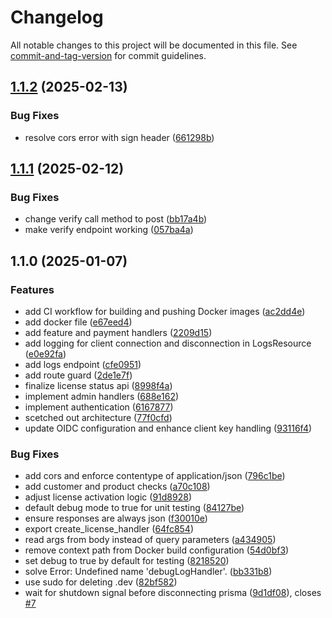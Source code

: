 # Changelog

All notable changes to this project will be documented in this file. See [commit-and-tag-version](https://github.com/absolute-version/commit-and-tag-version) for commit guidelines.

## [1.1.2](https://github.com/necodeIT/echidna_server/compare/v1.1.1...v1.1.2) (2025-02-13)


### Bug Fixes

* resolve cors error with sign header ([661298b](https://github.com/necodeIT/echidna_server/commit/661298bee641e1978fe7151302d8f9a73f50d6a6))

## [1.1.1](https://github.com/necodeIT/echidna_server/compare/v1.1.0...v1.1.1) (2025-02-12)


### Bug Fixes

* change verify call method to post ([bb17a4b](https://github.com/necodeIT/echidna_server/commit/bb17a4b7881c0ae277d46e540303a3c38e98f9fc))
* make verify endpoint working ([057ba4a](https://github.com/necodeIT/echidna_server/commit/057ba4af76663da897ace1fb0baf7d96e776d88e))

## 1.1.0 (2025-01-07)


### Features

* add CI workflow for building and pushing Docker images ([ac2dd4e](https://github.com/necodeIT/echidna_server/commit/ac2dd4e053b36a81a92e8c3d4273bb66c618eada))
* add docker file ([e67eed4](https://github.com/necodeIT/echidna_server/commit/e67eed442609fbe07956fc165d16818ab7325523))
* add feature and payment handlers ([2209d15](https://github.com/necodeIT/echidna_server/commit/2209d15ce228fa4c82b4612a6ddb80227ebce25a))
* add logging for client connection and disconnection in LogsResource ([e0e92fa](https://github.com/necodeIT/echidna_server/commit/e0e92fa659aa5e76e6129e1a4724ba57ff83fcc7))
* add logs endpoint ([cfe0951](https://github.com/necodeIT/echidna_server/commit/cfe0951a73a5aa533d4ef611cbeb58421e868201))
* add route guard ([2de1e7f](https://github.com/necodeIT/echidna_server/commit/2de1e7fe04561fbc82e5db9e60b328d6c285834b))
* finalize license status api ([8998f4a](https://github.com/necodeIT/echidna_server/commit/8998f4a643bf3a32465e6a2500a6efd64ba023ff))
* implement admin handlers ([688e162](https://github.com/necodeIT/echidna_server/commit/688e162bae36dc35ee96bd0200118aab05221143))
* implement authentication ([6167877](https://github.com/necodeIT/echidna_server/commit/61678778ca3a98a646e234d96f54497e1f33cc1d))
* scetched out architecture ([77f0cfd](https://github.com/necodeIT/echidna_server/commit/77f0cfdd5dd2291e95aa242040c8752d57f69a95))
* update OIDC configuration and enhance client key handling ([93116f4](https://github.com/necodeIT/echidna_server/commit/93116f4533ee724e8b73aa762da198d0b5b3bf4b))


### Bug Fixes

* add cors and enforce contentype of application/json ([796c1be](https://github.com/necodeIT/echidna_server/commit/796c1bed9e00287db09ca8c30ddb524b1e318486))
* add customer and product checks ([a70c108](https://github.com/necodeIT/echidna_server/commit/a70c10865de393359f59c7bddee5d5f5c17a90a1))
* adjust license activation logic ([91d8928](https://github.com/necodeIT/echidna_server/commit/91d8928426e8774da1667c826909137e5dcfddcb))
* default debug mode to true for unit testing ([84127be](https://github.com/necodeIT/echidna_server/commit/84127beb71582b2ba4a18081ffbe3fe82549e2be))
* ensure responses are always json ([f30010e](https://github.com/necodeIT/echidna_server/commit/f30010e2268bc7dd9227075c24f1b3290f6f3ecf))
* export create_license_handler ([64fc854](https://github.com/necodeIT/echidna_server/commit/64fc8544325cec80604f1fde1bd83d81bf7117ac))
* read args from body instead of query parameters ([a434905](https://github.com/necodeIT/echidna_server/commit/a4349050ac7f5855745d8a00c92f6a1c6054a7a1))
* remove context path from Docker build configuration ([54d0bf3](https://github.com/necodeIT/echidna_server/commit/54d0bf3e6ba8ccdcfb21a23a2a292c77b41068ce))
* set debug to true by default for testing ([8218520](https://github.com/necodeIT/echidna_server/commit/82185207a382f57044e7dd5e47eddcf688590bef))
* solve Error: Undefined name 'debugLogHandler'. ([bb331b8](https://github.com/necodeIT/echidna_server/commit/bb331b8ec8517f5b6a37ba77c806c83210e0e02e))
* use sudo for deleting .dev ([82bf582](https://github.com/necodeIT/echidna_server/commit/82bf582e4610c92455912028317a393fcc9910ad))
* wait for shutdown signal before disconnecting prisma ([9d1df08](https://github.com/necodeIT/echidna_server/commit/9d1df08f02becac3beaac79ca37e2d3581b3d3bb)), closes [#7](https://github.com/necodeIT/echidna_server/issues/7)
